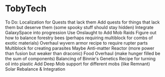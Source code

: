 # TobyTech
 To Do:
 Localization for Quests that lack them
 Add quests for things that lack them but deserve them (some spooky stuff should stay hidden)
 Integrate GalaxySpace into progression
 Use Onslaught to Add Mob Raids
 Figure out how to balance forestry bees (perhaps requiring multiblock for combs of exotic materials)
 Overhaul wyvern armor recipe to require rupter parts
 Multiblock for creating parasites
 Maybe Anti-matter Reactor (more power than fusion but weaker than draconic)
 Food Overhaul (make hunger filled be the sum of components)
 Balancing of Binnie's Genetics
 Recipe for turning oil into plastic
 Add Deep Mob support for different mobs (like Remnant)
Solar Rebalance & Integration
